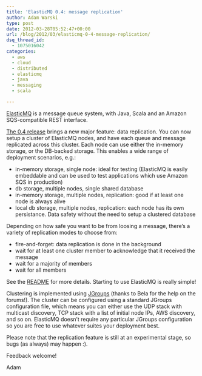 ```yaml
---
title: 'ElasticMQ 0.4: message replication'
author: Adam Warski
type: post
date: 2012-03-28T05:52:47+00:00
url: /blog/2012/03/elasticmq-0-4-message-replication/
dsq_thread_id:
  - 1075016042
categories:
  - aws
  - cloud
  - distributed
  - elasticmq
  - java
  - messaging
  - scala

---
```

[ElasticMQ][1] is a message queue system, with Java, Scala and an Amazon SQS-compatible REST interface.

[The 0.4 release][2] brings a new major feature: data replication. You can now setup a cluster of ElasticMQ nodes, and have each queue and message replicated across this cluster. Each node can use either the in-memory storage, or the DB-backed storage. This enables a wide range of deployment scenarios, e.g.:

  * in-memory storage, single node: ideal for testing (ElasticMQ is easily embeddable and can be used to test applications which use Amazon SQS in production)
  * db storage, multiple nodes, single shared database
  * in-memory storage, multiple nodes, replication: good if at least one node is always alive
  * local db storage, multiple nodes, replication: each node has its own persistance. Data safety without the need to setup a clustered database

Depending on how safe you want to be from loosing a message, there&#8217;s a variety of replication modes to choose from:

  * fire-and-forget: data replication is done in the background
  * wait for at least one cluster member to acknowledge that it received the message
  * wait for a majority of members
  * wait for all members

See the [README][3] for more details. Starting to use ElasticMQ is really simple!

Clustering is implemented using [JGroups][4] (thanks to Bela for the help on the forums!). The cluster can be configured using a standard JGroups configuration file, which means you can either use the UDP stack with multicast discovery, TCP stack with a list of initial node IPs, AWS discovery, and so on. ElasticMQ doesn&#8217;t require any particular JGroups configuration so you are free to use whatever suites your deployment best.

Please note that the replication feature is still at an experimental stage, so bugs (as always) may happen :).

Feedback welcome!

Adam

 [1]: http://www.elasticmq.org
 [2]: http://tools.softwaremill.pl/nexus/content/repositories/releases/org/elasticmq/
 [3]: https://github.com/adamw/elasticmq/blob/master/README.md
 [4]: http://www.jgroups.org
